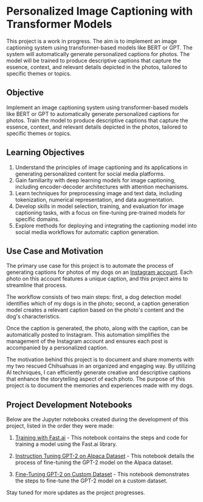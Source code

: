 # Personalized Image Captioning with Transformer Models

This project is a work in progress. The aim is to implement an image captioning system using transformer-based models like BERT or GPT. The system will automatically generate personalized captions for photos. The model will be trained to produce descriptive captions that capture the essence, context, and relevant details depicted in the photos, tailored to specific themes or topics.

## Objective

Implement an image captioning system using transformer-based models like BERT or GPT to automatically generate personalized captions for photos. Train the model to produce descriptive captions that capture the essence, context, and relevant details depicted in the photos, tailored to specific themes or topics.

## Learning Objectives

1. Understand the principles of image captioning and its applications in generating personalized content for social media platforms.
2. Gain familiarity with deep learning models for image captioning, including encoder-decoder architectures with attention mechanisms.
3. Learn techniques for preprocessing image and text data, including tokenization, numerical representation, and data augmentation.
4. Develop skills in model selection, training, and evaluation for image captioning tasks, with a focus on fine-tuning pre-trained models for specific domains.
5. Explore methods for deploying and integrating the captioning model into social media workflows for automatic caption generation.

## Use Case and Motivation

The primary use case for this project is to automate the process of generating captions for photos of my dogs on an [Instagram account](https://www.instagram.com/lol.a.chihuahua/). Each photo on this account features a unique caption, and this project aims to streamline that process.

The workflow consists of two main steps: first, a dog detection model identifies which of my dogs is in the photo; second, a caption generation model creates a relevant caption based on the photo's content and the dog's characteristics.

Once the caption is generated, the photo, along with the caption, can be automatically posted to Instagram. This automation simplifies the management of the Instagram account and ensures each post is accompanied by a personalized caption.

The motivation behind this project is to document and share moments with my two rescued Chihuahuas in an organized and engaging way. By utilizing AI techniques, I can efficiently generate creative and descriptive captions that enhance the storytelling aspect of each photo. The purpose of this project is to document the memories and experiences made with my dogs. 

## Project Development Notebooks

Below are the Jupyter notebooks created during the development of this project, listed in the order they were made:

1. [Training with Fast.ai](./notebooks/training-with-fast-ai.ipynb) - This notebook contains the steps and code for training a model using the Fast.ai library.

2. [Instruction Tuning GPT-2 on Alpaca Dataset](./notebooks/instruction-tunning-gpt2-alpaca.ipynb) - This notebook details the process of fine-tuning the GPT-2 model on the Alpaca dataset.

3. [Fine-Tuning GPT-2 on Custom Dataset](./notebooks/fine-tuning-gpt2-on-custom-dataset.ipynb) - This notebook demonstrates the steps to fine-tune the GPT-2 model on a custom dataset.

Stay tuned for more updates as the project progresses.


